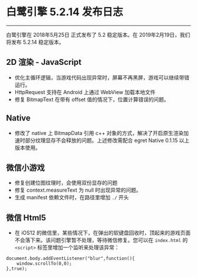 # 白鹭引擎 5.2.14 发布日志


---


白鹭引擎在 2018年5月25日 正式发布了 5.2 稳定版本。在 2019年2月19日，我们将发布 5.2.14 稳定版本。


## 2D 渲染 - JavaScript 

* 优化主循环逻辑，当游戏代码出现异常时，屏幕不再黑屏，游戏可以继续带错运行。
* HttpRequest 支持在 Android 上通过 WebView 加载本地文件
* 修复 BitmapText 在带有 offset 值的情况下，位置计算错误的问题。

## Native

* 修改了 native 上 BitmapData 引用 c++ 对象的方式，解决了开启原生渲染加速时部分纹理显存不会释放的问题。上述修改需配合 egret Native 0.1.15 以上版本使用。

## 微信小游戏

* 修复创建位图纹理时，会使用双份显存的问题
* 修复 context.measureText 为 null 时出现异常的问题。
* 生成 manifest 依赖文件时，在路径里增加 `./` 开头

## 微信 Html5
* 在 iOS12 的微信里，某些情况下，在弹出的软键盘回收时，顶起来的游戏页面不会落下来。该问题引擎暂不处理，等待微信修复。您可以在 `index.html` 的 `<script>` 标签里增加一个监听来处理该异常：

```
document.body.addEventListener("blur",function(){
    window.scrollTo(0,0);
},true);
```
